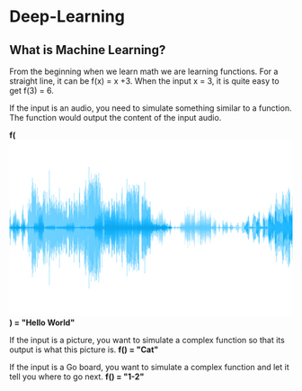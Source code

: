 # Deep-Learning

## What is Machine Learning?
From the beginning when we learn math we are learning functions. For a straight line, it can be f(x) = x +3. When the input x = 3, it is quite easy to get f(3) = 6.

If the input is an audio, you need to simulate something similar to a function. The function would output the content of the input audio.

**f(![image](https://github.com/mattliu777/Deep-Learning/blob/master/image/audioicon_e4_rel.jpg)) = "Hello World"**

If the input is a picture, you want to simulate a complex function so that its output is what this picture is.
**f() = "Cat"**

If the input is a Go board, you want to simulate a complex function and let it tell you where to go next.
**f() = "1-2"**
